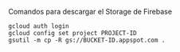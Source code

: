 Comandos para descargar el Storage de Firebase

``` 
gcloud auth login 
gcloud config set project PROJECT-ID
gsutil -m cp -R gs://BUCKET-ID.appspot.com .
```
